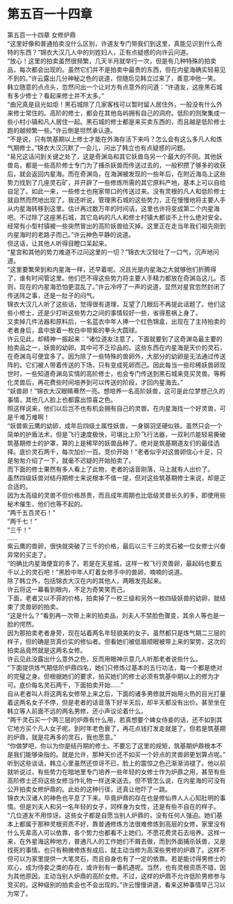 # 第五百一十四章

第五百一十四章 女修炉鼎\
“这里好像和普通拍卖没什么区别，许道友专门带我们到这里，真能见识到什么奇特的东西？”锦衣大汉几人中的刘姓妇人，正有点疑惑的向许云问道。\
“放心！这里的拍卖虽然很频繁，几天半月就举行一次，但是有几种特殊的拍卖品，每次都会出现的。虽然它们并不是拍卖中最贵的东西，但在内星海确实轻易见不到的。”许云露出几分神秘之色的说道，但随后见韩立过来了，善意冲他一笑。\
韩立随意的点点头，忽然问出一个让对方有点意外的问道：“许道友，这座黑石城有多少修士？看起来修士并不太多。”\
“曲兄真是目光如炬！黑石城除了几家客栈可以暂时留人居住外，一般没有什么外来修士常住的。高阶的修士，都会在其他岛屿拥有自己的洞府。低阶的则聚集成一些小村小镇和凡人居住一起。黑石城的修士都是来买卖东西的，而且越是低阶修士跑的越频繁一些。”许云倒是坦然承认道。\
“不是说，只有筑基期以上修士才能在外海存活下来吗？怎么会有这么多凡人和炼气期修士。”锦衣大汉沉默了一会儿，问出了韩立也有点疑惑的问题。\
“易兄这话问到关键之处了，这是奇渊岛和其它妖兽岛另一个最大的不同。其他妖兽岛，都是一些高阶修士专门为了捕杀妖兽而传送过去的，一般积攒了够多的收获后，就会返回内星海。而在奇渊岛，在海渊被发现的一些年后，在附近海岛上这些势力找到了几座灵石矿，并开辟了一些修炼所需的其它原料产地，基本上可以自给自足了。如此一来，一些修士也拖家带口的传送过来。没有灵根的凡人和低阶修士就自然而然地出现了。我还听说，管理黑石城的这些势力，正在慢慢地将主要人手从内星海转移到这里。估计再过数万年的时间话，这里也许将变成第二个内星海吧。不过除了这座黑石城，其它岛屿的凡人和修士村镇大都谈不上什么绝对安全。经常有小型村镇被一些突然冒出的高阶妖兽给灭掉。这里正在走当年我们祖先刚到内星海时的老路子而己。”许云神色平静的说道。\
但这话，让其他人听得目瞪口呆起来。\
“星宫和其他的势力难道不过问这里的一切？”锦衣大汉轻吐了一口气，沉声地问道。\
“这里要繁荣到和内星海一样，还早着呢。况且光是内星海之大就够他们折腾得了，谁有时间管这里。他们巴不得这些势力将主要人手精力都放在奇渊岛这儿。否则，现在的内星海恐怕更混乱了。”许云冷哼了一声的说道，显然对星宫忽然封闭了传送阵之事，还是一肚子的闷气。\
锦衣大汉几人听了这些话，觉得很有道理，互望了几眼后不再提此话题了。他们这些小修士，还是少打听这些势力之间的事情较好一些，省得惹祸上身了。\
又卖掉几件法器和原料后，一名蓝衣中年人捧一个红色锦盒，出现在了主持拍卖的老者身后，盒中放着一枚白中带紫的拳头大圆球。\
许云见此，却精神一振起来：“诸位道友注意了，下面就要到了这奇渊岛最主要的拍卖品之一，妖兽的幼卵。其中可不乏珍品的。这些东西在内星海是天价的灵石，在奇渊岛可便宜多了。因为除了一些特殊的兽卵外，大部分的幼卵是无法通过传送阵的。它们被人带着传送的下场，只有变成死卵而己。因此每当一些珍稀妖兽卵现世时，一些知道奇渊岛实情的高阶修士，也会专门传送到黑石城来竞买灵兽。等孵化灵兽后，再花费些时间培养到可以传送的阶段，才回内星海去。”\
“妖兽卵！”锦衣大汉眼睛蓦然一亮。想培养一名高阶妖兽，这可是此位梦想己久的事情，其他几人脸上也都露出惊喜之色。\
照这样说来，他们以后岂不也有机会拥有自己的灵兽。在内星海找一个好灵兽，可是千难万难啊！\
“妖兽紫云鹰的幼卵，成年后四级土属性妖兽，一身钢羽坚硬似铁。虽然只会一个简单的护盾法术，但是飞行速度极快，可堪比上阶飞行法器，一双利爪能轻易撕破筑基期修士的护罩，算的上是稀罕的妖兽品种了。绝对是筑基期道友们的最佳选择。底价灵石两千，每次加价一百。竞价开始！”老者似乎对这兽卵信心十足，只是匆匆介绍了一下，就毫不迟疑的开始拍卖了。\
而下面的修士果然有多人看上了此物，老者的话音刚落，马上就有人出价了。\
虽然四级妖兽对结丹期修士来说根本不值一提，但对这些筑基期修士来说，却是正合适的。\
因为太高级的灵兽不但价格昂贵，而且成年周期也比低级灵兽长久的多，即使用些秘术催生，他们也等不起的。\
“两千五百灵石！”\
“两千七！”\
“三千！”\
……\
紫云鹰的兽卵，很快就突破了三千的价格，最后以三千三的灵石被一位女修士兴奋异常的买走了。\
“的确比内星海便宜的多了。若是在天星城，这样一枚飞行灵兽卵，最起码也要五千以上的灵石吧！”黑脸中年人盯着女修手中的兽卵，喃喃的说道。\
除了韩立外，包括锦衣大汉在内的其他人，两眼发亮起来。\
许云将这一幕看到眼内，不足为奇笑笑而己。\
下面，老者又以不菲的价格，拍卖掉了一枚三级和另外一枚四级妖兽的幼卵，就结束了灵兽卵的拍卖。\
“这是什么？”看到再一次带上来的拍卖品，刘夫人不禁脸色骤变，其余人等也是一脸的愕然。\
因为那拍卖老者身旁，现在站着两名年轻貌美的女子。虽然都只是炼气期二三层的样子，但的确是货真价实的修仙者。但看她们被低眉顺眼被带上来的架势，这次的拍卖品竟然就是这两名女修。\
许云见此没露出什么意外之色，反而用眼神示意几人听那老者说些什么。\
“下面提供炼气期低阶炉鼎四名，她们只修炼过基本的五行功法，每一个都是绝对的完璧之身。但根据她们的要求，拍买她们的修士必须有筑基中期以上的修为才可。底价每名灵石两千，下面拍卖开始……”\
自从老者叫人将这两名女修带上来之后，下面的诸多男修就开始用火热的目光打量着这两名女子不停，但是老者的话音落下好半天后，却半天都没有出价。甚至坐在韩立等人前面不远的两名男修，还小声议论着什么。\
“两千灵石买一个两三层的炉鼎有什么用，若真想要个婢女侍妾的话，还不如到其它地方买个凡人女子呢。到时年老色衰了，再花点钱打发走就是了。但若是筑基期的炉鼎，就是花再多的灵石，我也愿意。”\
“你做梦吧，你以为你是结丹期的修士。不要忘了这里的规矩，筑基期炉鼎根本不是我们能够染指的。就是允许，那种天价还不如买一个好点的灵兽卵更划算点呢。”\
听到这些谈话，韩立心里虽然还惊讶不已，脸上的震惊之色己渐渐消褪了。他以前就听说过，有些势力在暗地里专门培养一些年轻的女修士作为炉鼎之用，甚至有些高阶修士还将这些女修当作礼物一样送来送去。但不管怎么说，在内星海的可没有公开拍卖女修炉鼎的。此处的这种行径，还真让他吓了一跳。\
锦衣大汉诸人的神色也平息了下来。毕竟炉鼎的存在也是修仙界人人心知肚明的事情。但是刘夫人和另一名年轻的女子，同样身为女性，还是有些不自在的样子。\
“几位道友不用惊讶。这些女子都是自愿当别人炉鼎的，没有任何人强迫。她们基本上都属于那种灵根资质不好，靠普通修炼方法很难修炼到高层的女修，家里没有什么先辈高人可以依靠，各个势力也都看不上她们，不愿花费灵石去培养。这样一来，在外星海这种地方，普通凡人的工作她们不屑去做，而到外面捕杀妖兽，又是找死的事情。也只有稍微修炼有成后，就主动当修为高深些男修的炉鼎了。这样不但可以为家里提供一大笔灵石，而且自身也有了一定的依靠。若是能讨得男修士的欢心，成为侍妾之类的存在，或许别有一番机遇呢。当然，也有灵根资质不错，因为其他原因，主动当别人炉鼎的高阶女修。不过，这样的炉鼎不允许低阶男修参与竞买的。这种级别的拍卖会也不会出现的。”许云慢慢讲道，看来这种事情早己习以为常了。
